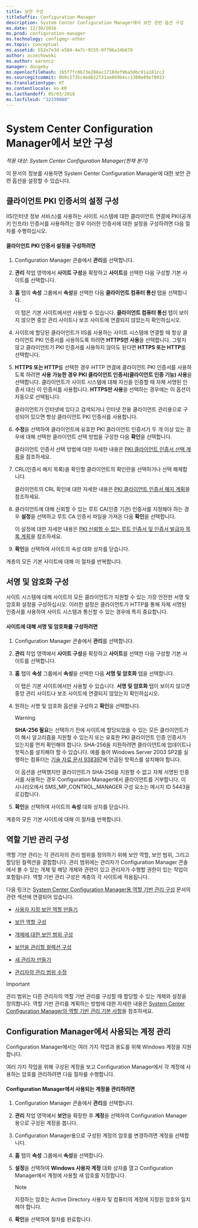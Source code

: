 ```yaml
---
title: 보안 구성
titleSuffix: Configuration Manager
description: System Center Configuration Manager에서 보안 관련 옵션 구성
ms.date: 12/30/2016
ms.prod: configuration-manager
ms.technology: configmgr-other
ms.topic: conceptual
ms.assetid: 552e7e3d-e584-4a7c-9155-0f796a14b678
author: aczechowski
ms.author: aaroncz
manager: dougeby
ms.openlocfilehash: 165f7fc0b73e288ac1718def96a50bc91a181cc2
ms.sourcegitcommit: 0b0c2735c4ed822731ae069b4cc1380e89e78933
ms.translationtype: HT
ms.contentlocale: ko-KR
ms.lasthandoff: 05/03/2018
ms.locfileid: "32339080"
---
```

# <a name="configure-security-in-system-center-configuration-manager"></a>System Center Configuration Manager에서 보안 구성

*적용 대상: System Center Configuration Manager(현재 분기)*

이 문서의 정보를 사용하면 System Center Configuration Manager에 대한 보안 관련 옵션을 설정할 수 있습니다.  

##  <a name="BKMK_ConfigureClientPKI"></a> 클라이언트 PKI 인증서의 설정 구성  
IIS(인터넷 정보 서비스)를 사용하는 사이트 시스템에 대한 클라이언트 연결에 PKI(공개 키 인프라) 인증서를 사용하려는 경우 이러한 인증서에 대한 설정을 구성하려면 다음 절차를 수행하십시오.  

#### <a name="to-configure-client-pki-certificate-settings"></a>클라이언트 PKI 인증서 설정을 구성하려면  

1.  Configuration Manager 콘솔에서 **관리**를 선택합니다.  

2.  **관리** 작업 영역에서 **사이트 구성**을 확장하고 **사이트**를 선택한 다음 구성할 기본 사이트를 선택합니다.  

3.  **홈** 탭의 **속성** 그룹에서 **속성**을 선택한 다음 **클라이언트 컴퓨터 통신** 탭을 선택합니다.  

    이 탭은 기본 사이트에서만 사용할 수 있습니다. **클라이언트 컴퓨터 통신** 탭이 보이지 않으면 중앙 관리 사이트나 보조 사이트에 연결되지 않았는지 확인하십시오.  

4.  사이트에 할당된 클라이언트가 IIS를 사용하는 사이트 시스템에 연결할 때 항상 클라이언트 PKI 인증서를 사용하도록 하려면 **HTTPS만 사용**을 선택합니다. 그렇지 않고 클라이언트가 PKI 인증서를 사용하지 않아도 된다면 **HTTPS 또는 HTTP**를 선택합니다.  

5.  **HTTPS 또는 HTTP**를 선택한 경우 HTTP 연결에 클라이언트 PKI 인증서를 사용하도록 하려면 **사용 가능한 경우 PKI 클라이언트 인증서(클라이언트 인증 기능) 사용**을 선택합니다. 클라이언트가 사이트 시스템에 대해 자신을 인증할 때 자체 서명된 인증서 대신 이 인증서를 사용합니다. **HTTPS만 사용**을 선택하는 경우에는 이 옵션이 자동으로 선택됩니다.  

    클라이언트가 인터넷에 있다고 검색되거나 인터넷 전용 클라이언트 관리용으로 구성되어 있으면 항상 클라이언트 PKI 인증서를 사용합니다.  

6.  **수정**을 선택하여 클라이언트에 유효한 PKI 클라이언트 인증서가 두 개 이상 있는 경우에 대해 선택한 클라이언트 선택 방법을 구성한 다음 **확인**을 선택합니다.  

    클라이언트 인증서 선택 방법에 대한 자세한 내용은 [PKI 클라이언트 인증서 선택 계획](../../../core/plan-design/security/plan-for-security.md#BKMK_PlanningForClientCertificateSelection)을 참조하세요.  

7.  CRL(인증서 해지 목록)을 확인할 클라이언트의 확인란을 선택하거나 선택 해제합니다.  

    클라이언트의 CRL 확인에 대한 자세한 내용은 [PKI 클라이언트 인증서 해지 계획](../../../core/plan-design/security/plan-for-security.md#BKMK_PlanningForCRLs)을 참조하세요.  

8.  클라이언트에 대해 신뢰할 수 있는 루트 CA(인증 기관) 인증서를 지정해야 하는 경우 **설정**을 선택하고 루트 CA 인증서 파일을 가져온 다음 **확인**을 선택합니다.  

    이 설정에 대한 자세한 내용은 [PKI 신뢰할 수 있는 루트 인증서 및 인증서 발급자 목록 계획](../../../core/plan-design/security/plan-for-security.md#BKMK_PlanningForRootCAs)을 참조하세요.  

9. **확인**을 선택하여 사이트의 속성 대화 상자를 닫습니다.  

계층의 모든 기본 사이트에 대해 이 절차를 반복합니다.  

##  <a name="BKMK_ConfigureSigningEncryption"></a> 서명 및 암호화 구성  
사이트 시스템에 대해 사이트의 모든 클라이언트가 지원할 수 있는 가장 안전한 서명 및 암호화 설정을 구성하십시오. 이러한 설정은 클라이언트가 HTTP를 통해 자체 서명된 인증서를 사용하여 사이트 시스템과 통신할 수 있는 경우에 특히 중요합니다.  

#### <a name="to-configure-signing-and-encryption-for-a-site"></a>사이트에 대해 서명 및 암호화를 구성하려면  

1.  Configuration Manager 콘솔에서 **관리**를 선택합니다.  

2.  **관리** 작업 영역에서 **사이트 구성**을 확장하고 **사이트**를 선택한 다음 구성할 기본 사이트를 선택합니다.  

3.  **홈** 탭의 **속성** 그룹에서 **속성**을 선택한 다음 **서명 및 암호화** 탭을 선택합니다.  

    이 탭은 기본 사이트에서만 사용할 수 있습니다. **서명 및 암호화** 탭이 보이지 않으면 중앙 관리 사이트나 보조 사이트에 연결되지 않았는지 확인하십시오.  

4.  원하는 서명 및 암호화 옵션을 구성하고 **확인**을 선택합니다.  

    > [!WARNING]  
    >  **SHA-256 필요**는 선택하기 전에 사이트에 할당되었을 수 있는 모든 클라이언트가 이 해시 알고리즘을 지원할 수 있는지 또는 유효한 PKI 클라이언트 인증 인증서가 있는지를 먼저 확인해야 합니다. SHA-256을 지원하려면 클라이언트에 업데이트나 핫픽스를 설치해야 할 수 있습니다. 예를 들어 Windows Server 2003 SP2를 실행하는 컴퓨터는 [기술 자료 문서 938397](http://go.microsoft.com/fwlink/p/?LinkId=226666)에 언급된 핫픽스를 설치해야 합니다.  
    >   
    >  이 옵션을 선택했지만 클라이언트가 SHA-256을 지원할 수 없고 자체 서명된 인증서를 사용하는 경우 Configuration Manager에서 클라이언트를 거부합니다. 이 시나리오에서 SMS_MP_CONTROL_MANAGER 구성 요소는 메시지 ID 5443을 로깅합니다.  

5.  **확인**을 선택하여 사이트의 **속성** 대화 상자를 닫습니다.  

계층의 모든 기본 사이트에 대해 이 절차를 반복합니다.  

##  <a name="BKMK_ConfigureRBA"></a> 역할 기반 관리 구성  
역할 기반 관리는 각 관리자의 관리 범위를 정의하기 위해 보안 역할, 보안 범위, 그리고 할당된 컬렉션을 결합합니다. 관리 범위에는 관리자가 Configuration Manager 콘솔에서 볼 수 있는 개체 및 해당 개체와 관련이 있고 관리자가 수행할 권한이 있는 작업이 포함됩니다. 역할 기반 관리 구성은 계층의 각 사이트에 적용됩니다.  

다음 링크는 [System Center Configuration Manager용 역할 기반 관리 구성](../../../core/servers/deploy/configure/configure-role-based-administration.md) 문서의 관련 섹션에 연결되어 있습니다.  

-   [사용자 지정 보안 역할 만들기](../../../core/servers/deploy/configure/configure-role-based-administration.md#BKMK_CreateSecRole)  

-   [보안 역할 구성](../../../core/servers/deploy/configure/configure-role-based-administration.md#BKMK_ConfigSecRole)  

-   [개체에 대한 보안 범위 구성](../../../core/servers/deploy/configure/configure-role-based-administration.md#BKMK_ConfigSecScope)  

-   [보안을 관리할 컬렉션 구성](../../../core/servers/deploy/configure/configure-role-based-administration.md#BKMK_ConfigColl)  

-   [새 관리자 만들기](../../../core/servers/deploy/configure/configure-role-based-administration.md#BKMK_Create_AdminUser)  

-   [관리자의 관리 범위 수정](../../../core/servers/deploy/configure/configure-role-based-administration.md#BKMK_ModAdminUser)  

> [!IMPORTANT]  
>  관리 범위는 다른 관리자의 역할 기반 관리를 구성할 때 할당할 수 있는 개체와 설정을 정의합니다. 역할 기반 관리를 계획하는 방법에 대한 자세한 내용은 [System Center Configuration Manager의 역할 기반 관리 기본 사항](../../../core/understand/fundamentals-of-role-based-administration.md)을 참조하세요.  

##  <a name="BKMK_ManageAccounts"></a> Configuration Manager에서 사용되는 계정 관리  
Configuration Manager에서는 여러 가지 작업과 용도를 위해 Windows 계정을 지원합니다.  

여러 가지 작업을 위해 구성된 계정을 보고 Configuration Manager에서 각 계정에 사용하는 암호를 관리하려면 다음 절차를 수행합니다.  

#### <a name="to-manage-accounts-that-are-used-by-configuration-manager"></a>Configuration Manager에서 사용되는 계정을 관리하려면  

1.  Configuration Manager 콘솔에서 **관리**를 선택합니다.  

2.  **관리** 작업 영역에서 **보안**을 확장한 후 **계정**을 선택하여 Configuration Manager용으로 구성된 계정을 봅니다.  

3.  Configuration Manager용으로 구성된 계정의 암호를 변경하려면 계정을 선택합니다.  

4.  **홈** 탭의 **속성** 그룹에서 **속성**을 선택합니다.  

5.  **설정**을 선택하여 **Windows 사용자 계정** 대화 상자를 열고 Configuration Manager에서 계정에 사용할 새 암호를 지정합니다.  

    > [!NOTE]  
    >  지정하는 암호는 Active Directory 사용자 및 컴퓨터의 계정에 지정된 암호와 일치해야 합니다.  

6.  **확인**을 선택하여 절차를 완료합니다.  
